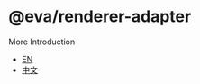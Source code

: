 # @eva/renderer-adapter

More Introduction

- [EN](https://eva.js.org)
- [中文](https://eva-engine.gitee.io)
